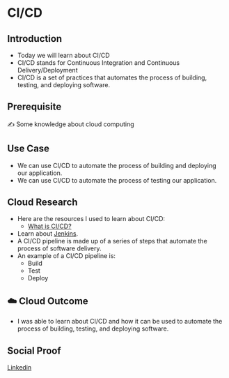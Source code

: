 # CI/CD

## Introduction

- Today we will learn about CI/CD
- CI/CD stands for Continuous Integration and Continuous Delivery/Deployment
- CI/CD is a set of practices that automates the process of building, testing, and deploying software.

## Prerequisite

✍️ Some knowledge about cloud computing

## Use Case

- We can use CI/CD to automate the process of building and deploying our application.
- We can use CI/CD to automate the process of testing our application.

## Cloud Research

- Here are the resources I used to learn about CI/CD:
  - [What is CI/CD?](https://www.redhat.com/en/topics/devops/what-is-ci-cd)
- Learn about [Jenkins](https://www.jenkins.io/).
- A CI/CD pipeline is made up of a series of steps that automate the process of software delivery.
- An example of a CI/CD pipeline is:
  - Build
  - Test
  - Deploy

## ☁️ Cloud Outcome

- I was able to learn about CI/CD and how it can be used to automate the process of building, testing, and deploying software.

## Social Proof

[Linkedin](https://www.linkedin.com/feed/update/urn:li:share:7102350967785869313/)
